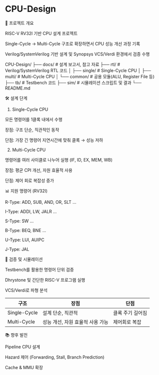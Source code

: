 # CPU-Design

📌 프로젝트 개요

RISC-V RV32I 기반 CPU 설계 프로젝트

Single-Cycle → Multi-Cycle 구조로 확장하면서 CPU 성능 개선 과정 기록

Verilog/SystemVerilog 기반 설계 및 Synopsys VCS/Verdi 환경에서 검증 수행

CPU-Design/
├── docs/           # 설계 보고서, 참고 자료
├── rtl/            # Verilog/SystemVerilog RTL 코드
│   ├── single/     # Single-Cycle CPU
│   ├── multi/      # Multi-Cycle CPU
│   └── common/     # 공용 모듈(ALU, Register File 등)
├── tb/             # Testbench 코드
├── sim/            # 시뮬레이션 스크립트 및 결과
└── README.md

🛠️ 설계 단계
1. Single-Cycle CPU

모든 명령어를 1클록 내에서 수행

장점: 구조 단순, 직관적인 동작

단점: 가장 긴 명령어 지연시간에 맞춰 클록 → 성능 저하

2. Multi-Cycle CPU

명령어를 여러 사이클로 나누어 실행 (IF, ID, EX, MEM, WB)

장점: 평균 CPI 개선, 자원 효율적 사용

단점: 제어 회로 복잡성 증가

📊 지원 명령어 (RV32I)

R-Type: ADD, SUB, AND, OR, SLT ...

I-Type: ADDI, LW, JALR ...

S-Type: SW ...

B-Type: BEQ, BNE ...

U-Type: LUI, AUIPC

J-Type: JAL

🧪 검증 및 시뮬레이션

Testbench를 활용한 명령어 단위 검증

Dhrystone 및 간단한 RISC-V 프로그램 실행

VCS/Verdi로 파형 분석

| 구조           | 장점                  | 단점        |
| ------------ | ------------------- | --------- |
| Single-Cycle | 설계 단순, 직관적          | 클록 주기 길어짐 |
| Multi-Cycle  | 성능 개선, 자원 효율적 사용 가능 | 제어회로 복잡   |

📚 향후 발전

Pipeline CPU 설계

Hazard 제어 (Forwarding, Stall, Branch Prediction)

Cache & MMU 확장